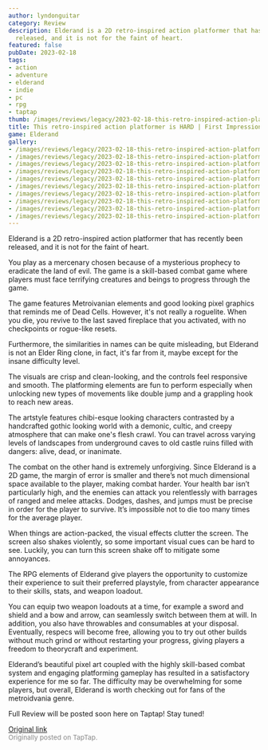 ```yaml
---
author: lyndonguitar
category: Review
description: Elderand is a 2D retro-inspired action platformer that has recently been
  released, and it is not for the faint of heart.
featured: false
pubDate: 2023-02-18
tags:
- action
- adventure
- elderand
- indie
- pc
- rpg
- taptap
thumb: /images/reviews/legacy/2023-02-18-this-retro-inspired-action-platformer-is-hard--first-impressions---elderand-0.avif
title: This retro-inspired action platformer is HARD | First Impressions - Elderand
game: Elderand
gallery:
- /images/reviews/legacy/2023-02-18-this-retro-inspired-action-platformer-is-hard--first-impressions---elderand-0.avif
- /images/reviews/legacy/2023-02-18-this-retro-inspired-action-platformer-is-hard--first-impressions---elderand-1.avif
- /images/reviews/legacy/2023-02-18-this-retro-inspired-action-platformer-is-hard--first-impressions---elderand-2.avif
- /images/reviews/legacy/2023-02-18-this-retro-inspired-action-platformer-is-hard--first-impressions---elderand-3.avif
- /images/reviews/legacy/2023-02-18-this-retro-inspired-action-platformer-is-hard--first-impressions---elderand-4.avif
- /images/reviews/legacy/2023-02-18-this-retro-inspired-action-platformer-is-hard--first-impressions---elderand-5.avif
- /images/reviews/legacy/2023-02-18-this-retro-inspired-action-platformer-is-hard--first-impressions---elderand-6.avif
- /images/reviews/legacy/2023-02-18-this-retro-inspired-action-platformer-is-hard--first-impressions---elderand-7.avif
- /images/reviews/legacy/2023-02-18-this-retro-inspired-action-platformer-is-hard--first-impressions---elderand-8.avif
- /images/reviews/legacy/2023-02-18-this-retro-inspired-action-platformer-is-hard--first-impressions---elderand-9.avif
---
```

Elderand is a 2D retro-inspired action platformer that has recently been released, and it is not for the faint of heart.

You play as a mercenary chosen because of a mysterious prophecy to eradicate the land of evil. The game is a skill-based combat game where players must face terrifying creatures and beings to progress through the game.

The game features Metroivanian elements and good looking pixel graphics that reminds me of Dead Cells. However, it's not really a roguelite. When you die, you revive to the last saved fireplace that you activated, with no checkpoints or rogue-like resets.

Furthermore, the similarities in names can be quite misleading, but Elderand is not an Elder Ring clone, in fact, it's far from it, maybe except for the insane difficulty level.

The visuals are crisp and clean-looking, and the controls feel responsive and smooth. The platforming elements are fun to perform especially when unlocking new types of movements like double jump and a grappling hook to reach new areas.

The artstyle features chibi-esque looking characters contrasted by a handcrafted gothic looking world with a demonic, cultic, and creepy atmosphere that can make one's flesh crawl. You can travel across varying levels of landscapes from underground caves to old castle ruins filled with dangers: alive, dead, or inanimate.

The combat on the other hand is extremely unforgiving. Since Elderand is a 2D game, the margin of error is smaller and there’s not much dimensional space available to the player, making combat harder. Your health bar isn’t particularly high, and the enemies can attack you relentlessly with barrages of ranged and melee attacks. Dodges, dashes, and jumps must be precise in order for the player to survive. It’s impossible not to die too many times for the average player.

When things are action-packed, the visual effects clutter the screen. The screen also shakes violently, so some important visual cues can be hard to see. Luckily, you can turn this screen shake off to mitigate some annoyances.

The RPG elements of Elderand give players the opportunity to customize their experience to suit their preferred playstyle, from character appearance to their skills, stats, and weapon loadout.

You can equip two weapon loadouts at a time, for example a sword and shield and a bow and arrow, can seamlessly switch between them at will. In addition, you also have throwables and consumables at your disposal. Eventually, respecs will become free, allowing you to try out other builds without much grind or without restarting your progress, giving players a freedom to theorycraft and experiment.

Elderand’s beautiful pixel art coupled with the highly skill-based combat system and engaging platforming gameplay has resulted in a satisfactory experience for me so far. The difficulty may be overwhelming for some players, but overall, Elderand is worth checking out for fans of the metroidvania genre.

Full Review will be posted soon here on Taptap! Stay tuned!

[Original link](https://www.taptap.io/post/4567476)<br><span style="font-size: 0.95em; color: #888;">Originally posted on TapTap.</span>